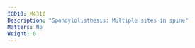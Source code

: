 ```yaml
---
ICD10: M4310
Description: "Spondylolisthesis: Multiple sites in spine"
Matters: No
Weight: 0
---
```


